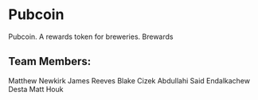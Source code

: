 # Pubcoin
Pubcoin. A rewards token for breweries. 
Brewards 

## Team Members: 
Matthew Newkirk 
James Reeves 
Blake Cizek 
Abdullahi Said 
Endalkachew Desta 
Matt Houk 

